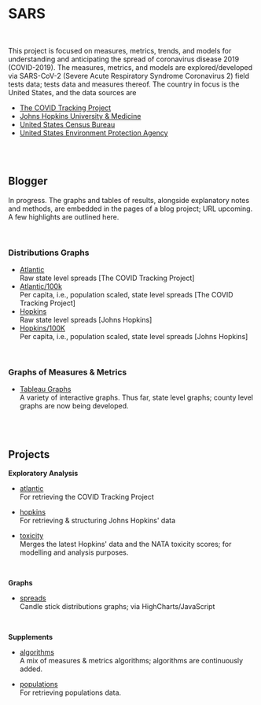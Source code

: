 # SARS

<br>

This project is focused on measures, metrics, trends, and models for understanding and anticipating the spread of coronavirus disease 2019 (COVID-2019).  The measures, metrics, and models are explored/developed via SARS-CoV-2 (Severe Acute Respiratory Syndrome Coronavirus 2) field tests data; tests data and measures thereof.  The country in focus is the United States, and the data sources are

* [The COVID Tracking Project](https://covidtracking.com)
* [Johns Hopkins University & Medicine](https://github.com/CSSEGISandData/COVID-19)
* [United States Census Bureau](https://www.census.gov/en.html)
* [United States Environment Protection Agency](https://www.epa.gov)

<br>
<br>

## Blogger

In progress.  The graphs and tables of results, alongside explanatory notes and methods, are embedded in the pages of a blog project; URL upcoming.  A few highlights are outlined here.

<br>

### Distributions Graphs

* [Atlantic](https://nbviewer.jupyter.org/github/briefings/sars/blob/develop/graphs/spreads/pages/atlantic.html) <br> Raw state level spreads [The COVID Tracking Project]
* [Atlantic/100k](https://nbviewer.jupyter.org/github/briefings/sars/blob/develop/graphs/spreads/pages/atlanticscaled.html) <br> Per capita, i.e., population scaled, state level spreads [The COVID Tracking Project]
* [Hopkins](https://nbviewer.jupyter.org/github/briefings/sars/blob/develop/graphs/spreads/pages/hopkins.html) <br> Raw state level spreads [Johns Hopkins]
* [Hopkins/100K](https://nbviewer.jupyter.org/github/briefings/sars/blob/develop/graphs/spreads/pages/hopkinsscaled.html) <br> Per capita, i.e., population scaled, state level spreads [Johns Hopkins]

<br>

### Graphs of Measures & Metrics
* [Tableau Graphs](https://public.tableau.com/profile/c.a.6464#!/) <br> A variety of interactive graphs.  Thus far, state level graphs; county level graphs are now being developed.


<br>
<br>

## Projects

**Exploratory Analysis**

* [atlantic](./fundamentals/atlantic) <br/> For retrieving the COVID Tracking Project

* [hopkins](./fundamentals/hopkins) <br/> For retrieving & structuring Johns Hopkins' data

* [toxicity](./explorations/toxicity) <br/> Merges the latest Hopkins' data and the NATA toxicity scores; for modelling and analysis purposes.

<br>

**Graphs**

* [spreads](./graphs/spreads) <br/> Candle stick distributions graphs; via HighCharts/JavaScript

<br>

**Supplements**

* [algorithms](./fundamentals/algorithms) <br/> A mix of measures & metrics algorithms; algorithms are continuously added.

* [populations](./fundamentals/populations) <br/> For retrieving populations data.



